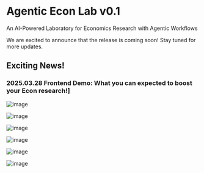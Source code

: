 # Agentic Econ Lab v0.1
An AI-Powered Laboratory for Economics Research with Agentic Workflows

We are excited to announce that the release is coming soon! Stay tuned for more updates.

## Exciting News!

### 2025.03.28 Frontend Demo: What you can expected to boost your Econ research!]


![image](https://github.com/user-attachments/assets/cc6fad1c-cbd8-4a0d-8664-0365dc18e9c7)

![image](https://github.com/user-attachments/assets/7f8182f9-aedc-4cb0-8d6b-be3af8f8bac6)

![image](https://github.com/user-attachments/assets/760be0ce-372a-4a3f-b7cd-167e27f741c8)

![image](https://github.com/user-attachments/assets/ca841604-9f8b-40e8-ac17-ab3ec5bf4ab4)

![image](https://github.com/user-attachments/assets/d45afe5c-2575-464b-b9db-80e256ec0b85)

![image](https://github.com/user-attachments/assets/71d154a4-d6b7-4932-94ad-4b3a62c29a3a)







